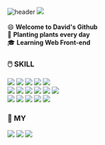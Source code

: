  ![header](https://capsule-render.vercel.app/api?type=waving&color=355e9e&height=200&section=header&fontSize=40&animation=twinkling&text=DAVIDYANG)
<a href="https://hits.seeyoufarm.com"><img src="https://hits.seeyoufarm.com/api/count/incr/badge.svg?url=https%3A%2F%2Fgithub.com%2Fgjbae1212%2Fhit-counter&count_bg=%2388B0FF&title_bg=%23868686&icon=waze.svg&icon_color=%23E7E7E7&title=hits&edge_flat=false"/></a>
<br><br>
😄 <b> Welcome to David's Github</b><br>
🌱 <b> Planting plants every day</b><br>
🎓 <b> Learning Web Front-end</b><br>

<h3><b>🖱️ SKILL </b></h3>

<img src="https://img.shields.io/badge/HTML5-E34F26?style=flat-square&logo=HTML5&logoColor=white"/>
<img src="https://img.shields.io/badge/CSS3-1572B6?style=flat-square&logo=CSS3&logoColor=white"/>
<img src="https://img.shields.io/badge/JavaScript-F7DF1E?style=flat-square&logo=JavaScript&logoColor=white"/>
<img src="https://img.shields.io/badge/Sass-CC6699?style=flat-square&logo=Sass&logoColor=white"/>
<img src="https://img.shields.io/badge/Node.js-339933?style=flat-square&logo=Node.js&logoColor=white"/>
<br>
<img src="https://img.shields.io/badge/React-61DAFB?style=flat-square&logo=React&logoColor=white"/>
<img src="https://img.shields.io/badge/Vue.js-4FC08D?style=flat-square&logo=Vue.js&logoColor=white"/>
<img src="https://img.shields.io/badge/PHP-777BB4?style=flat-square&logo=PHP&logoColor=white"/>
<img src="https://img.shields.io/badge/MyAdmin-6C78AF?style=flat-square&logo=phpMyAdmin&logoColor=white"/>
<img src="https://img.shields.io/badge/Visual Studio Code-007ACC?style=flat-square&logo=Visual Studio Code&logoColor=white"/>
<img src="https://img.shields.io/badge/CodePen-000000?style=flat-square&logo=CodePen&logoColor=white"/>
<br>
<img src="https://img.shields.io/badge/Postman-FF6C37?style=flat-square&logo=Postman&logoColor=white"/>
<img src="https://img.shields.io/badge/PS-31A8FF?style=flat-square&logo=Adobe Photoshop&logoColor=white"/>
<img src="https://img.shields.io/badge/AI-FF9A00?style=flat-square&logo=Adobe Illustrator&logoColor=white"/>
<img src="https://img.shields.io/badge/XD-FF61F6?style=flat-square&logo=Adobe XD&logoColor=white"/>
<img src="https://img.shields.io/badge/Figma-F24E1E?style=flat-square&logo=Figma&logoColor=white"/>


<h3><b>💙 MY </b></h3>
<a href="http://didekdnlt1996.dothome.co.kr/dw-portfolio/index.html"><img src="https://img.shields.io/badge/Portfolio-60A5FA?style=flat-square&logo=pixiv&logoColor=white"/></a>
<a href="https://ydw1996.tistory.com/"><img src="https://img.shields.io/badge/Blog-0AC18E?style=flat-square&logo=Beats by Dre&logoColor=white"/></a>
<a href="https://www.instagram.com/dawisyang/"><img src="https://img.shields.io/badge/Insta-E4405F?style=flat-square&logo=Instagram&logoColor=white"/></a>

